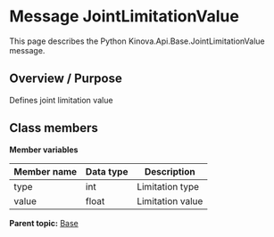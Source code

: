 # Message JointLimitationValue

This page describes the Python Kinova.Api.Base.JointLimitationValue message.

## Overview / Purpose

Defines joint limitation value

## Class members

 **Member variables** 

|Member name|Data type|Description|
|-----------|---------|-----------|
|type|int|Limitation type|
|value|float|Limitation value|

**Parent topic:** [Base](../references/summary_Base.md)

